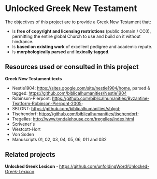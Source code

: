 # Unlocked Greek New Testament

The objectives of this project are to provide a Greek New Testament that:

  - Is **free of copyright and licensing restrictions** (public domain / CC0), permitting the entire global Church to use and build on it without hindrance.
  - Is **based on existing work** of excellent pedigree and academic repute.
  - Is **morphologically parsed** and **lexically tagged**.

## Resources used or consulted in this project

**Greek New Testament texts**

  - Nestle1904: https://sites.google.com/site/nestle1904/home, parsed & tagged: https://github.com/biblicalhumanities/Nestle1904
  - Robinson-Pierpont: https://github.com/biblicalhumanities/Byzantine-Textform-Robinson-Pierpont-2005;
  - SBLGNT: https://github.com/biblicalhumanities/sblgnt;
  - Tischendorf: https://github.com/biblicalhumanities/tischendorf; 
  - Tregelles: http://www.tyndalehouse.com/tregelles/index.html 
  - Scrivener's
  - Westcott-Hort
  - Von Soden
  - Manuscripts 01, 02, 03, 04, 05, 06, 011 and 032

## Related projects

**Unlocked Greek Lexicon** - https://github.com/unfoldingWord/Unlocked-Greek-Lexicon